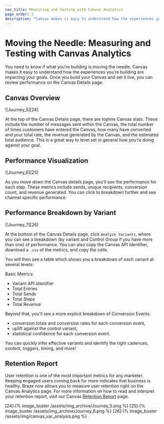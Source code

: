 ```yaml
---
nav_title: Measuring and Testing with Canvas Analytics
page_order: 2
description: "Canvas makes it easy to understand how the experiences you’re building are impacting your goals. Once you build your Canvas and set it live, you can review performance on the Canvas Details page."
---
```


# Moving the Needle: Measuring and Testing with Canvas Analytics

You need to know if what you’re building is moving the needle. Canvas makes it easy to understand how the experiences you’re building are impacting your goals. Once you build your Canvas and set it live, you can review performance on the Canvas Details page.

## Canvas Overview

![Journey_5][24]

At the top of the Canvas Details page, there are topline Canvas stats. These include the number of messages sent within the Canvas, the total number of times customers have entered the Canvas, how many have converted and your total rate, the revenue generated by the Canvas, and the estimated total audience. This is a great way to level set in general how you’re doing against your goal.

## Performance Visualization

![Journey_6][25]

As you move down the Canvas details page, you’ll see the performance for each step. These metrics include sends, unique recipients, conversion count, and revenue generated. You can click to breakdown further and see channel specific performance.

## Performance Breakdown by Variant

![Journey_7][26]

At the bottom of the Canvas Details page, click `Analyze Variants`, where you can see a breakdown (by variant and Control Group if you have more than one) of performance. You can also copy the Canvas API Identifier, download a `.csv` of the metrics, and copy the cells. 

You will then see a table which shows you a breakdown of each variant at several levels:

Basic Metrics:  
- Variant API Identifier
- Total Entries
- Total Sends
- Total Steps
- Total Revenue

Beyond that, you'll see a more explicit breakdown of Conversion Events:
- conversion totals and conversion rates for each conversion event,
- uplift against the control variant,
- statistical confidence for each conversion event.

You can quickly infer effective variants and identify the right cadences, content, triggers, timing, and more!

## Retention Report

User retention is one of the most important metrics for any marketer. Keeping engaged users coming back for more indicates that business is healthy. Braze now allows you to measure user retention right on the Canvas Analytics page. For more information on how to read and interpret your retention report, visit our Canvas [Retention Report][1] page.

[1]: {{site.baseurl}}/user_guide/engagement_tools/canvas/retention_reports/
[24]:{% image_buster /assets/img_archive/Journey_5.png %}
[25]:{% image_buster /assets/img_archive/Journey_6.png %}
[26]:{% image_buster /assets/img/canvas_var_analysis.png %}
